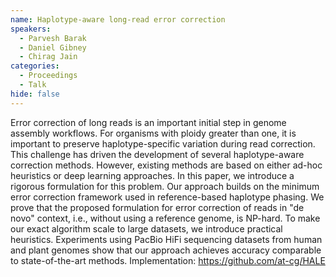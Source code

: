 ```yaml
---
name: Haplotype-aware long-read error correction
speakers:
  - Parvesh Barak
  - Daniel Gibney
  - Chirag Jain
categories:
  - Proceedings
  - Talk
hide: false
---
```


Error correction of long reads is an important initial step
in genome assembly workflows. For organisms with ploidy
greater than one, it is important to preserve
haplotype-specific variation during read correction. This
challenge has driven the development of several
haplotype-aware correction methods. However, existing
methods are based on either ad-hoc heuristics or deep
learning approaches. In this paper, we introduce a rigorous
formulation for this problem. Our approach builds on the
minimum error correction framework used in reference-based
haplotype phasing.  We prove that the proposed formulation
for error correction of reads in "de novo" context, i.e.,
without using a reference genome, is NP-hard. To make our
exact algorithm scale to large datasets, we introduce
practical heuristics. Experiments using PacBio HiFi
sequencing datasets from human and plant genomes show that
our approach achieves accuracy comparable to
state-of-the-art methods.
Implementation: https://github.com/at-cg/HALE